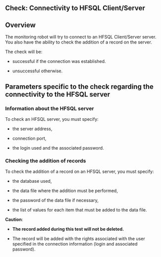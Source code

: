 
## Check: Connectivity to HFSQL Client/Server
			



<a name="NOTE1"></a>
<a name="NOTE1_1"></a>


## Overview
<a name="overview_ELTTEXTE000095"></a>
The monitoring robot will try to connect to an HFSQL Client/Server server. You also have the ability to check the addition of a record on the server.

The check will be:

- successful if the connection was established.

- unsuccessful otherwise.






<a name="NOTE2"></a>
<a name="NOTE2_1"></a>


## Parameters specific to the check regarding the connectivity to the HFSQL server
<a name="parameters_specific_the_check_regarding_the_connectivity_the_hfsql_server_ELTTEXTE000125"></a>


### Information about the HFSQL server
<a name="information_about_the_hfsql_server_ELTPARAGRAPHE000025"></a>

To check an HFSQL server, you must specify:

- the server address,

- connection port, 

- the login used and the associated password.



<a name="NOTE2_2"></a>


### Checking the addition of records
<a name="checking_the_addition_records_ELTPARAGRAPHE000036"></a>

To check the addition of a record on an HFSQL server, you must specify:

- the database used, 

- the data file where the addition must be performed, 

- the password of the data file if necessary, 

- the list of values for each item that must be added to the data file.




**Caution**: 

- **The record added during this test will not be deleted.**

- The record will be added with the rights associated with the user specified in the connection information (login and associated password).






